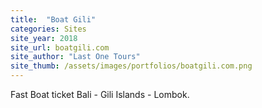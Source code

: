 ```yaml
---
title:  "Boat Gili"
categories: Sites
site_year: 2018
site_url: boatgili.com
site_author: "Last One Tours"
site_thumb: /assets/images/portfolios/boatgili.com.png
---
```


Fast Boat ticket Bali - Gili Islands - Lombok.